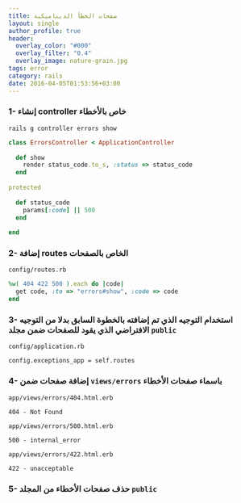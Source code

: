 ```yaml
---
title: صفحات الخطأ الديناميكية
layout: single
author_profile: true
header:
  overlay_color: "#000"
  overlay_filter: "0.4"
  overlay_image: nature-grain.jpg
tags: error
category: rails
date: 2016-04-05T01:53:56+03:00
---
```





### 1- إنشاء controller خاص بالأخطاء

    rails g controller errors show



~~~ruby
class ErrorsController < ApplicationController
 
  def show
    render status_code.to_s, :status => status_code
  end
 
protected
 
  def status_code
    params[:code] || 500
  end
 
end

~~~



### 2- إضافة routes الخاص بالصفحات

`config/routes.rb`

~~~ruby
%w( 404 422 500 ).each do |code|
  get code, :to => "errors#show", :code => code
end
~~~

### 3- استخدام التوجيه  الذي تم إضافته بالخطوة السابق بدلا من التوجيه الافتراضي الذي يقود للصفحات ضمن مجلد `public`

`config/application.rb`

    config.exceptions_app = self.routes    

### 4- إضافة صفحات ضمن `views/errors` باسماء صفحات الأخطاء

`app/views/errors/404.html.erb`

    404 - Not Found

`app/views/errors/500.html.erb`

    500 - internal_error

`app/views/errors/422.html.erb`

    422 - unacceptable

### 5- حذف صفحات الأخطاء من المجلد `public`